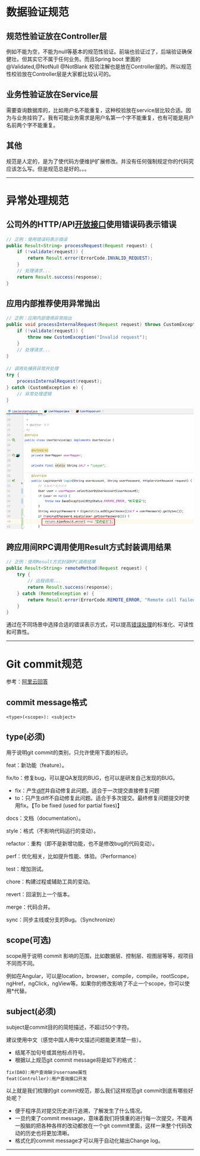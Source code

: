 # 数据验证规范

## 规范性验证放在Controller层

例如不能为空，不能为null等基本的规范性验证。前端也验证过了，后端验证确保健壮。但其实它不属于任何业务。而且Spring boot 里面的 @Validated,@NotNull @NotBlank 校验注解也是放在Controller层的。所以规范性校验放在Controller层是大家都比较认可的。

## 业务性验证放在Service层

需要查询数据库的，比如用户名不能重复，这种校验放在service层比较合适。因为与业务挂钩了。我有可能业务需求是用户名第一个字不能重复，也有可能是用户名前两个字不能重复。

## 其他

规范是人定的，是为了使代码方便维护扩展修改。并没有任何强制规定你的代码究应该怎么写。但是规范总是好的。。。



---

# 异常处理规范

## 公司外的HTTP/API[开放接口](https://so.csdn.net/so/search?q=开放接口&spm=1001.2101.3001.7020)使用错误码表示错误

```java
// 正例：使用错误码表示错误
public Result<String> processRequest(Request request) {
    if (!validate(request)) {
        return Result.error(ErrorCode.INVALID_REQUEST);
    }
    // 处理请求...
    return Result.success(response);
}
```

## 应用内部推荐使用异常抛出

```java
// 正例：应用内部使用异常抛出
public void processInternalRequest(Request request) throws CustomException {
    if (!validate(request)) {
        throw new CustomException("Invalid request");
    }
    // 处理请求...
}

// 调用处捕获异常并处理
try {
    processInternalRequest(request);
} catch (CustomException e) {
    // 异常处理逻辑
}
```

![image-20241206115524806](./assets/image-20241206115524806.png)

## 跨应用间RPC调用使用Result方式封装调用结果

```java
// 正例：使用Result方式封装RPC调用结果
public Result<String> remoteMethod(Request request) {
    try {
        // 远程调用...
        return Result.success(response);
    } catch (RemoteException e) {
        return Result.error(ErrorCode.REMOTE_ERROR, "Remote call failed");
    }
}
```

通过在不同场景中选择合适的错误表示方式，可以提高[错误处理](https://marketing.csdn.net/p/3127db09a98e0723b83b2914d9256174?pId=2782&utm_source=glcblog&spm=1001.2101.3001.7020)的标准化、可读性和可靠性。



---

# Git commit规范

参考：[阿里云回答](https://zhuanlan.zhihu.com/p/182553920)

## commit message格式

```text
<type>(<scope>): <subject>
```

## type(必须)

用于说明git commit的类别，只允许使用下面的标识。

feat：新功能（feature）。

fix/to：修复bug，可以是QA发现的BUG，也可以是研发自己发现的BUG。

- fix：产生[diff](https://zhida.zhihu.com/search?content_id=128701224&content_type=Article&match_order=1&q=diff&zhida_source=entity)并自动修复此问题。适合于一次提交直接修复问题
- to：只产生diff不自动修复此问题。适合于多次提交。最终修复问题提交时使用fix。【To be fixed (used for partial fixes)】

docs：文档（documentation）。

style：格式（不影响代码运行的变动）。

refactor：重构（即不是新增功能，也不是修改bug的代码变动）。

perf：优化相关，比如提升性能、体验。（Performance）

test：增加测试。

chore：构建过程或辅助工具的变动。

revert：回滚到上一个版本。

merge：代码合并。

sync：同步主线或分支的Bug。（Synchronize）

## scope(可选)

scope用于说明 commit 影响的范围，比如数据层、控制层、视图层等等，视项目不同而不同。

例如在Angular，可以是location，browser，compile，compile，rootScope， ngHref，ngClick，ngView等。如果你的修改影响了不止一个scope，你可以使用*代替。

## subject(必须)

subject是commit目的的简短描述，不超过50个字符。

建议使用中文（感觉中国人用中文描述问题能更清楚一些）。

- 结尾不加句号或其他标点符号。
- 根据以上规范git commit message将是如下的格式：

```text
fix(DAO):用户查询缺少username属性 
feat(Controller):用户查询接口开发
```

以上就是我们梳理的git commit规范，那么我们这样规范git commit到底有哪些好处呢？

- 便于程序员对提交历史进行追溯，了解发生了什么情况。
- 一旦约束了commit message，意味着我们将慎重的进行每一次提交，不能再一股脑的把各种各样的改动都放在一个git commit里面，这样一来整个代码改动的历史也将更加清晰。
- 格式化的commit message才可以用于自动化输出Change log。



---

